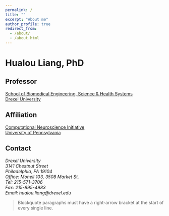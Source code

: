 ```yaml
---
permalink: /
title: ""
excerpt: "About me"
author_profile: true
redirect_from: 
  - /about/
  - /about.html
---
```


Hualou Liang, PhD
======

## Professor

[School of Biomedical Engineering, Science & Health Systems](https://drexel.edu/biomed/)\
[Drexel University](https://drexel.edu/)

## Affiliation
[Computational Neuroscience Initiative](https://cni.upenn.edu/)\
[University of Pennsylvania](https://www.upenn.edu/)


## Contact

<address>
  Drexel University<br />
  3141 Chestnut Street<br />
  Philadelphia, PA 19104<br />
  Office: Monell 103, 3508 Market St.<br />
  Tel: 215-571-3706<br />
  Fax: 215-895-4983<br />
  Email: hualou.liang@drexel.edu
</address>

> Blockquote paragraphs must have
> a right-arrow bracket at the start
> of every single line.
